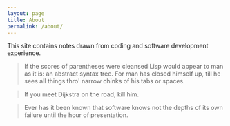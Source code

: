 ```yaml
---
layout: page
title: About
permalink: /about/
---
```


This site contains notes drawn from coding and software development experience.

> If the scores of parentheses were cleansed Lisp would appear to man as it is: an abstract syntax tree. For man has closed himself up, till he sees all things thro' narrow chinks of his tabs or spaces.

> If you meet Dijkstra on the road, kill him.

> Ever has it been known that software knows not the depths of its own failure until the hour of presentation.
